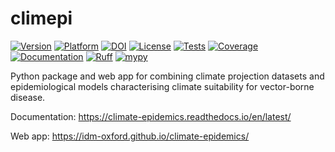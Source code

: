 # climepi

[![Version](https://img.shields.io/conda/vn/conda-forge/climepi.svg)](https://anaconda.org/conda-forge/climepi)
[![Platform](https://img.shields.io/conda/pn/conda-forge/climepi.svg)](https://anaconda.org/conda-forge/climepi)
[![DOI](https://zenodo.org/badge/693552852.svg)](https://doi.org/10.5281/zenodo.14888949)
[![License](https://img.shields.io/github/license/idm-oxford/climate-epidemics.svg)](https://github.com/idm-oxford/climate-epidemics/blob/main/LICENSE)
[![Tests](https://github.com/idm-oxford/climate-epidemics/actions/workflows/run_tests.yml/badge.svg)](https://github.com/idm-oxford/climate-epidemics/actions/workflows/run_tests.yml?branch=main)
[![Coverage](https://codecov.io/gh/idm-oxford/climate-epidemics/branch/main/graph/badge.svg)](https://codecov.io/gh/idm-oxford/climate-epidemics)
[![Documentation](https://readthedocs.org/projects/climate-epidemics/badge/?version=latest)](https://climate-epidemics.readthedocs.io/en/latest)
[![Ruff](https://img.shields.io/endpoint?url=https://raw.githubusercontent.com/astral-sh/ruff/main/assets/badge/v2.json)](https://github.com/astral-sh/ruff)
[![mypy](http://www.mypy-lang.org/static/mypy_badge.svg)](http://www.mypy-lang.org/)

Python package and web app for combining climate projection datasets and epidemiological models characterising climate suitability for vector-borne disease.

Documentation: https://climate-epidemics.readthedocs.io/en/latest/

Web app: https://idm-oxford.github.io/climate-epidemics/

